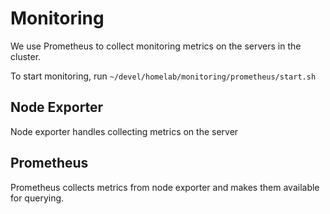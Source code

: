 # Monitoring
We use Prometheus to collect monitoring metrics on the servers in the cluster.

To start monitoring, run `~/devel/homelab/monitoring/prometheus/start.sh`

## Node Exporter
Node exporter handles collecting metrics on the server

## Prometheus
Prometheus collects metrics from node exporter and makes them available for querying.
